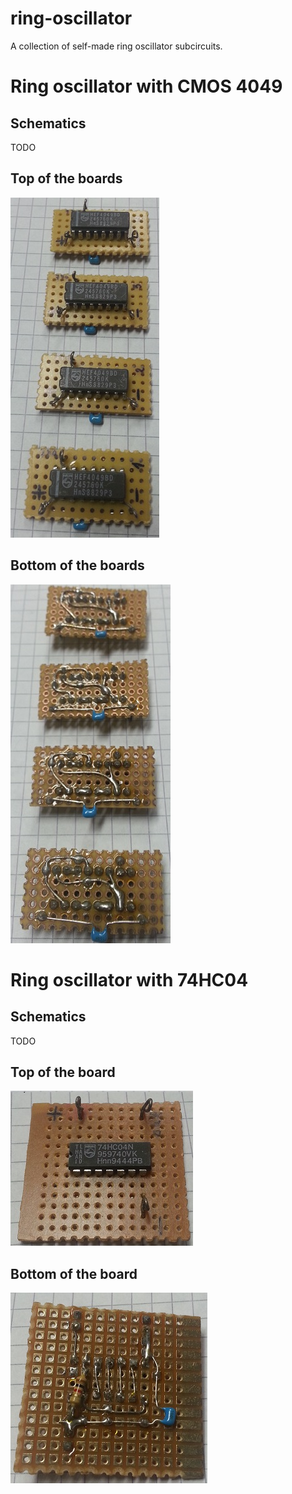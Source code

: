 # ring-oscillator
A collection of self-made ring oscillator subcircuits.

# Ring oscillator with CMOS 4049

## Schematics
TODO

## Top of the boards
![Top of the boards](images/top-cmos4049.jpg)

## Bottom of the boards
![Bottom of the boards](images/bottom-cmos4049.jpg)

# Ring oscillator with 74HC04

## Schematics
TODO

## Top of the board
![Top of the boards](images/top-74hc04.jpg)

## Bottom of the board
![Bottom of the boards](images/bottom-74hc04.jpg)
